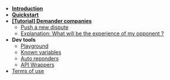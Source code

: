 - [**Introduction**](/#what-is-justicecool)
- [**Quickstart**](quickstart.md)
- [**[Tutorial] Demander companies**](/demander/)
  - [Push a new dispute](/demander/push.md)
  - [Explanation: What will be the experience of my opponent ?](/demander/opponent-experience.md)
- **Dev tools**
    - [Playground](playground.md)
    - [Known variables](known-variables.md)
    - [Auto reponders](/auto-responders.md)
    - [API Wrappers](wrappers.md)
- [Terms of use](tos.md)
<!-- - [API bindings](/) -->